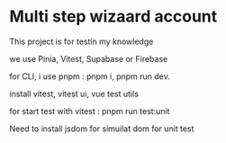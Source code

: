 # Multi step wizaard account

This project is for testin my knowledge

we use Pinia, Vitest, Supabase or Firebase

for CLI, i use pnpm :  pnpm i, pnpm run dev.

install vitest, vitest ui, vue test utils

for start test with vitest  : pnpm run test:unit

 Need to install jsdom for simuilat dom for unit test